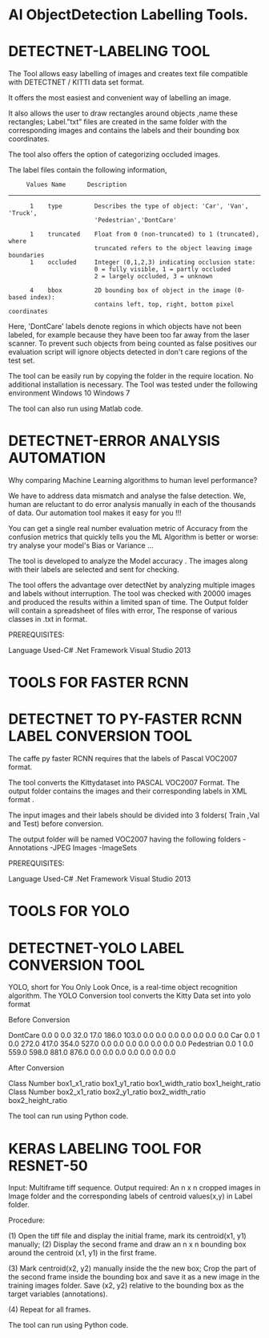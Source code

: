 
# AI ObjectDetection Labelling Tools.

# DETECTNET-LABELING TOOL

The Tool allows easy labelling of images and creates text file compatible with DETECTNET / KITTI data set format.

It offers the most easiest and convenient way of labelling an image.

It also allows the user to draw rectangles around objects ,name these rectangles; Label.”txt” files are created in the same folder with the corresponding images and contains the labels and their bounding box coordinates. 

The tool also offers the option of categorizing occluded images. 



The label files contain the following information,                                                                         

         Values Name      Description
----------------------------------------------------------------------------
          1    type         Describes the type of object: 'Car', 'Van', 'Truck',
                            'Pedestrian','DontCare'
                      
          1    truncated    Float from 0 (non-truncated) to 1 (truncated), where
                            truncated refers to the object leaving image boundaries
          1    occluded     Integer (0,1,2,3) indicating occlusion state:
                            0 = fully visible, 1 = partly occluded
                            2 = largely occluded, 3 = unknown
     
          4    bbox         2D bounding box of object in the image (0-based index):
                            contains left, top, right, bottom pixel coordinates
  

Here, 'DontCare' labels denote regions in which objects have not been labeled,
for example because they have been too far away from the laser scanner. To
prevent such objects from being counted as false positives our evaluation
script will ignore objects detected in don't care regions of the test set.

The tool can be easily run by copying the folder in the require location. No additional installation is necessary. 
The Tool was tested under the following environment
Windows 10
Windows 7

The tool can also run using Matlab code.

# DETECTNET-ERROR ANALYSIS AUTOMATION

Why comparing Machine Learning algorithms to human level performance? 
                                   
We have to address data mismatch and analyse the false detection. We, human are reluctant to do error analysis manually in each of the thousands of data. Our automation tool makes it easy for you !!!

You can get a single real number evaluation metric of Accuracy from the confusion metrics that quickly tells you the ML Algorithm is better or worse: try analyse your model's Bias or Variance ...

The tool is developed to analyze the Model accuracy . The images along with their labels are selected and sent for checking.
      
The tool offers the advantage over detectNet by analyzing multiple images and labels without interruption. The tool was checked  with 20000 images and produced the results within a limited span of time. The Output folder will contain  a spreadsheet of files with error, The response of various classes in .txt in format.
          
PREREQUISITES:

Language Used-C#
.Net Framework
Visual Studio 2013


# TOOLS FOR FASTER RCNN

# DETECTNET TO PY-FASTER RCNN LABEL CONVERSION TOOL

The caffe py faster RCNN requires that the labels of Pascal VOC2007 format.

The tool converts the Kittydataset into PASCAL VOC2007 Format. The output folder contains the images and their corresponding labels in XML format .

The input images and their labels should be divided into 3 folders( Train ,Val and Test) before conversion.
 
The output folder will be named VOC2007 having the following folders
-Annotations
-JPEG Images
-ImageSets

PREREQUISITES:

Language Used-C#
.Net Framework
Visual Studio 2013

# TOOLS FOR YOLO

# DETECTNET-YOLO LABEL CONVERSION TOOL

YOLO, short for You Only Look Once, is a real-time object recognition algorithm. The YOLO Conversion tool converts the Kitty Data set into yolo format

Before Conversion

DontCare 0.0 0 0.0 32.0 17.0 186.0 103.0 0.0 0.0 0.0 0.0 0.0 0.0 0.0
Car 0.0 1 0.0 272.0 417.0 354.0 527.0 0.0 0.0 0.0 0.0 0.0 0.0 0.0
Pedestrian 0.0 1 0.0 559.0 598.0 881.0 876.0 0.0 0.0 0.0 0.0 0.0 0.0 0.0

After Conversion

Class Number box1_x1_ratio box1_y1_ratio box1_width_ratio box1_height_ratio
Class Number box2_x1_ratio box2_y1_ratio box2_width_ratio box2_height_ratio

The tool can run using Python code.

# KERAS LABELING TOOL FOR RESNET-50

Input: Multiframe tiff sequence.
Output required: An n x n cropped images in Image folder and the corresponding labels of centroid values(x,y) in Label folder.

Procedure:

(1) Open the tiff file and display the initial frame, mark its centroid(x1, y1) manually; 
(2) Display the second frame and draw an n x n bounding box around the centroid (x1, y1) in the first frame.

(3) Mark centroid(x2, y2) manually inside the the new box; Crop the part of the second frame inside the bounding box and save it as a new image in the training images folder. Save (x2, y2) relative to the bounding box as the target variables (annotations).

(4) Repeat for all frames.

The tool can run using Python code.




